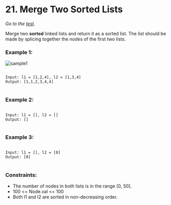 <h1>21. Merge Two Sorted Lists</h1>

_Go to the [test](https://leetcode.com/problems/merge-two-sorted-lists/)._

Merge two **sorted** linked lists and return it as a sorted list. The list should be made by splicing together the nodes of the first two lists.


<h3>Example 1:</h3>

![sample1](/asset/test_210312_merge_ex1.jpg)

<pre>
<code>
Input: l1 = [1,2,4], l2 = [1,3,4]
Output: [1,1,2,3,4,4]
</code>
</pre>

<h3>Example 2:</h3>

<pre>
<code>
Input: l1 = [], l2 = []
Output: []
</code>
</pre>

<h3>Example 3:</h3>
<pre>
<code>
Input: l1 = [], l2 = [0]
Output: [0]
</code>
</pre>

<h3>Constraints:</h3>

- The number of nodes in both lists is in the range [0, 50].
- 100 <= Node.val <= 100
- Both l1 and l2 are sorted in non-decreasing order.
